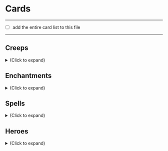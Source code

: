 # Cards
---
- [ ] add the entire card list to this file

---
## Creeps

<details>
  <summary> (Click to expand)  </summary>

|   | Card | Current Status | Assigned to |
|---|------|----------------|-------------|
|:heavy_check_mark:| Assassin's Apprentice | Done | Max Garber
|✔️| Assassin's Shadow| Done | Max Garber |
|✔️| Bronze Legionnaire| Done | Max Garber |
|✔️| Bronze Legionnaire| Done | Max Garber |
|✔️| Hound of War| Done | Max Garber |
|✔️| Naked Greevil| Done | Max Garber |
|✔️| Oglodi Catapult| Done | Max Garber |
|✔️| Ogre Conscript| Done | Max Garber |
|✔️| Rumusque Redeemer| Done | Max Garber |
|✔️| Untested Grunt| Done | Max Garber |

</details>

## Enchantments
<details>
  <summary> (Click to expand)  </summary>

| | Card | Current Status | Assigned to |
|---|------|----------------|-------------|
|✔️| Escape Route | Done | Max Garber |
|✔️| Heroic Resolve | Done | Max Garber |
|✔️| Keenfolk Turret | Done | Max Garber |
|✔️| Trebuchets | Done | Max Garber |
</details>

## Spells
<details>
  <summary> (Click to expand)  </summary>


| | Card | Current Status | Assigned to |
|---|------|----------------|-------------|
|✔️| Arc Bolt | Done | Max
|✔️| Creep Reinforcements | Done | Max Garber |
|✔️| Cunning Plan | Done | Max Garber |
|✔️| Diabolic Conclusion | Done | Max Garber |
|✔️| Divine Intervention | Done | Max Garber |
|✔️| Lightning Strike | Done | Max Garber |
|✔️| Poised to Strike | Done | Max Garber |
|✔️| Ventriloquy | Done | Max Garber |
</details>

## Heroes
<details>
  <summary> (Click to expand)  </summary>


| | Card | Current Status | Assigned to |
|---|------|----------------|-------------|
|✔️| Axe | Done | Max Garber |
|| Drow Ranger | Aura Linger | Max Garber |
|✔️| Phantom Assassin | Done | Max Garber |
|✔️| Sven | Done | Max Garber |
</details>
